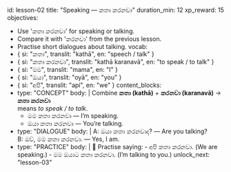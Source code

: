 id: lesson-02
title: "Speaking — කතා කරනවා"
duration_min: 12
xp_reward: 15
objectives:
  - Use 'කතා කරනවා' for speaking or talking.
  - Compare it with 'කරනවා' from the previous lesson.
  - Practise short dialogues about talking.
vocab:
  - { si: "කතා", translit: "kathā", en: "speech / talk" }
  - { si: "කතා කරනවා", translit: "kathā karanavā", en: "to speak / to talk" }
  - { si: "මම", translit: "mama", en: "I" }
  - { si: "ඔයා", translit: "oyā", en: "you" }
  - { si: "අපි", translit: "api", en: "we" }
content_blocks:
  - type: "CONCEPT"
    body: |
      Combine **කතා (kathā)** + **කරනවා (karanavā)** → **කතා කරනවා**  
      means *to speak / to talk*.
      - මම කතා කරනවා — I’m speaking.
      - ඔයා කතා කරනවා — You’re talking.
  - type: "DIALOGUE"
    body: |
      A: ඔයා කතා කරනවාද? — Are you talking?  
      B: ඔව්, මම කතා කරනවා. — Yes, I am.
  - type: "PRACTICE"
    body: |
      🔹 Practise saying:
        - අපි කතා කරනවා. (We are speaking.)
        - මම ඔයාට කතා කරනවා. (I’m talking to you.)
unlock_next: "lesson-03"
